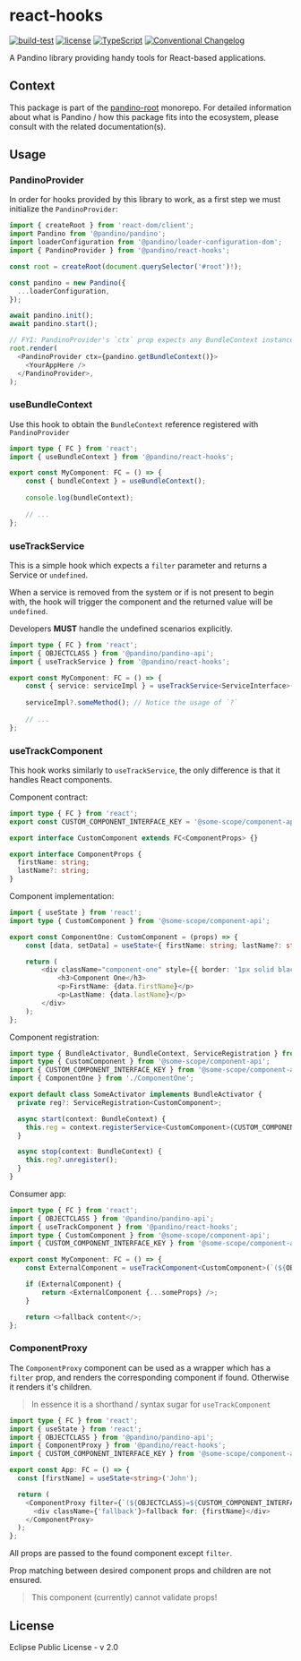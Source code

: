 # react-hooks

[![build-test](https://github.com/BlackBeltTechnology/pandino/actions/workflows/build-test.yml/badge.svg)](https://github.com/BlackBeltTechnology/pandino/actions/workflows/build-test.yml)
[![license](https://img.shields.io/badge/license-EPL%20v2.0-blue.svg)](https://github.com/BlackBeltTechnology/pandino)
[![TypeScript](https://img.shields.io/badge/%3C%2F%3E-TypeScript-%230074c1.svg)](http://www.typescriptlang.org/)
[![Conventional Changelog](https://img.shields.io/badge/%20%20%F0%9F%93%A6%F0%9F%9A%80-conventional--changelog-e10079.svg?style=flat)](https://github.com/conventional-changelog/conventional-changelog)

A Pandino library providing handy tools for React-based applications.

## Context

This package is part of the [pandino-root](https://github.com/BlackBeltTechnology/pandino) monorepo. For detailed
information about what is Pandino / how this package fits into the ecosystem, please consult with the related
documentation(s).

## Usage

### PandinoProvider

In order for hooks provided by this library to work, as a first step we must initialize the `PandinoProvider`:

```typescript jsx
import { createRoot } from 'react-dom/client';
import Pandino from '@pandino/pandino';
import loaderConfiguration from '@pandino/loader-configuration-dom';
import { PandinoProvider } from '@pandino/react-hooks';

const root = createRoot(document.querySelector('#root')!);

const pandino = new Pandino({
  ...loaderConfiguration,
});

await pandino.init();
await pandino.start();

// FYI: PandinoProvider's `ctx` prop expects any BundleContext instance, it doesn't need to be the system bundle's context. 
root.render(
  <PandinoProvider ctx={pandino.getBundleContext()}>
    <YourAppHere />
  </PandinoProvider>,
);
```

### useBundleContext

Use this hook to obtain the `BundleContext` reference registered with `PandinoProvider`

```typescript jsx
import type { FC } from 'react';
import { useBundleContext } from '@pandino/react-hooks';

export const MyComponent: FC = () => {
    const { bundleContext } = useBundleContext();
    
    console.log(bundleContext);
    
    // ...
};
```

### useTrackService

This is a simple hook which expects a `filter` parameter and returns a Service or `undefined`.

When a service is removed from the system or if is not present to begin with, the hook will trigger the component and
the returned value will be `undefined`.

Developers **MUST** handle the undefined scenarios explicitly.

```typescript jsx
import type { FC } from 'react';
import { OBJECTCLASS } from '@pandino/pandino-api';
import { useTrackService } from '@pandino/react-hooks';

export const MyComponent: FC = () => {
    const { service: serviceImpl } = useTrackService<ServiceInterface>(`(${OBJECTCLASS}=${SERVICE_INTERFACE_KEY})`);
    
    serviceImpl?.someMethod(); // Notice the usage of `?`
    
    // ...
};
```

### useTrackComponent

This hook works similarly to `useTrackService`, the only difference is that it handles React components. 

Component contract:

```typescript jsx
import type { FC } from 'react';
export const CUSTOM_COMPONENT_INTERFACE_KEY = '@some-scope/component-api/CustomComponent';

export interface CustomComponent extends FC<ComponentProps> {}

export interface ComponentProps {
  firstName: string;
  lastName?: string;
}
```

Component implementation:

```typescript jsx
import { useState } from 'react';
import type { CustomComponent } from '@some-scope/component-api';

export const ComponentOne: CustomComponent = (props) => {
    const [data, setData] = useState<{ firstName: string; lastName?: string }>({ ...props });

    return (
        <div className="component-one" style={{ border: '1px solid black', padding: '1rem' }}>
            <h3>Component One</h3>
            <p>FirstName: {data.firstName}</p>
            <p>LastName: {data.lastName}</p>
        </div>
    );
};
```

Component registration:

```typescript jsx
import type { BundleActivator, BundleContext, ServiceRegistration } from '@pandino/pandino-api';
import type { CustomComponent } from '@some-scope/component-api';
import { CUSTOM_COMPONENT_INTERFACE_KEY } from '@some-scope/component-api';
import { ComponentOne } from './ComponentOne';

export default class SomeActivator implements BundleActivator {
  private reg?: ServiceRegistration<CustomComponent>;

  async start(context: BundleContext) {
    this.reg = context.registerService<CustomComponent>(CUSTOM_COMPONENT_INTERFACE_KEY, ComponentOne);
  }

  async stop(context: BundleContext) {
    this.reg?.unregister();
  }
}
```

Consumer app:

```typescript jsx
import type { FC } from 'react';
import { OBJECTCLASS } from '@pandino/pandino-api';
import { useTrackComponent } from '@pandino/react-hooks';
import type { CustomComponent } from '@some-scope/component-api';
import { CUSTOM_COMPONENT_INTERFACE_KEY } from '@some-scope/component-api';

export const MyComponent: FC = () => {
    const ExternalComponent = useTrackComponent<CustomComponent>(`(${OBJECTCLASS}=${CUSTOM_COMPONENT_INTERFACE_KEY})`);

    if (ExternalComponent) {
        return <ExternalComponent {...someProps} />;
    }

    return <>fallback content</>;
};
```

### ComponentProxy

The `ComponentProxy` component can be used as a wrapper which has a `filter` prop, and renders the corresponding
component if found. Otherwise it renders it's children.

> In essence it is a shorthand / syntax sugar for `useTrackComponent`

```typescript jsx
import type { FC } from 'react';
import { useState } from 'react';
import { OBJECTCLASS } from '@pandino/pandino-api';
import { ComponentProxy } from '@pandino/react-hooks';
import { CUSTOM_COMPONENT_INTERFACE_KEY } from '@some-scope/component-api';

export const App: FC = () => {
  const [firstName] = useState<string>('John');

  return (
    <ComponentProxy filter={`(${OBJECTCLASS}=${CUSTOM_COMPONENT_INTERFACE_KEY})`} firstName={firstName}>
      <div className={'fallback'}>fallback for: {firstName}</div>
    </ComponentProxy>
  );
};
```

All props are passed to the found component except `filter`.

Prop matching between desired component props and children are not ensured.

> This component (currently) cannot validate props!

## License

Eclipse Public License - v 2.0
